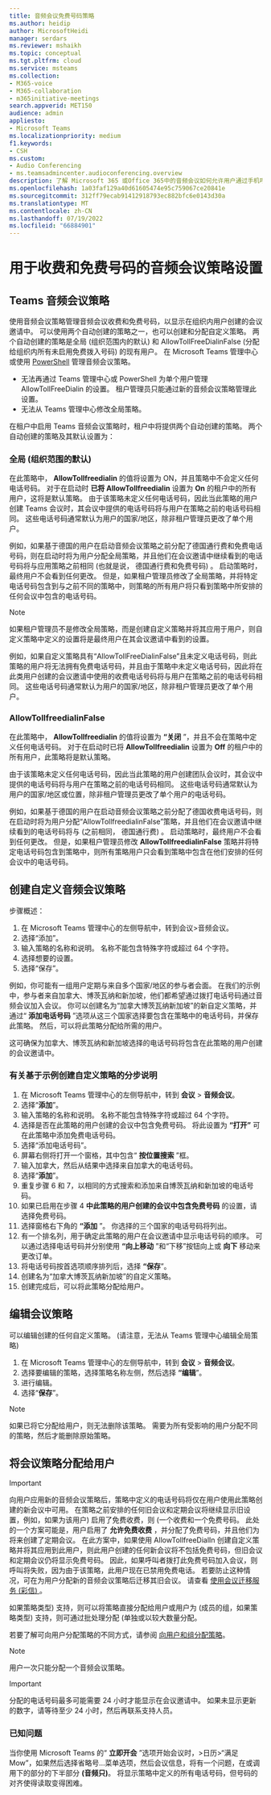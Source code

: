 ```yaml
---
title: 音频会议免费号码策略
ms.author: heidip
author: MicrosoftHeidi
manager: serdars
ms.reviewer: mshaikh
ms.topic: conceptual
ms.tgt.pltfrm: cloud
ms.service: msteams
ms.collection:
- M365-voice
- M365-collaboration
- m365initiative-meetings
search.appverid: MET150
audience: admin
appliesto:
- Microsoft Teams
ms.localizationpriority: medium
f1.keywords:
- CSH
ms.custom:
- Audio Conferencing
- ms.teamsadmincenter.audioconferencing.overview
description: 了解 Microsoft 365 或Office 365中的音频会议如何允许用户通过手机呼叫会议。
ms.openlocfilehash: 1a03faf129a40d61605474e95c759067ce20841e
ms.sourcegitcommit: 312ff79ecab91412918793ec882bfc6e0143d30a
ms.translationtype: MT
ms.contentlocale: zh-CN
ms.lasthandoff: 07/19/2022
ms.locfileid: "66884901"
---
```

# <a name="audio-conferencing-policy-settings-for-toll-and-toll-free-numbers"></a>用于收费和免费号码的音频会议策略设置

## <a name="teams-audio-conferencing-policy"></a>Teams 音频会议策略

使用音频会议策略管理音频会议收费和免费号码，以显示在组织内用户创建的会议邀请中。 可以使用两个自动创建的策略之一，也可以创建和分配自定义策略。 两个自动创建的策略是全局 (组织范围内的默认) 和 AllowTollFreeDialinFalse (分配给组织内所有未启用免费拨入号码) 的现有用户。 在 Microsoft Teams 管理中心或使用 [PowerShell](teams-powershell-overview.md) 管理音频会议策略。

- 无法再通过 Teams 管理中心或 PowerShell 为单个用户管理 AllowTollFreeDialin 的设置。 租户管理员只能通过新的音频会议策略管理此设置。
- 无法从 Teams 管理中心修改全局策略。

在租户中启用 Teams 音频会议策略时，租户中将提供两个自动创建的策略。 两个自动创建的策略及其默认设置为：

### <a name="global-org-wide-default"></a>全局 (组织范围的默认) 

在此策略中， **AllowTollfreedialin** 的值将设置为 ON，并且策略中不会定义任何电话号码。 对于在启动时 **已将 AllowTollfreedialin** 设置为 **On** 的租户中的所有用户，这将是默认策略。
由于该策略未定义任何电话号码，因此当此策略的用户创建 Teams 会议时，其会议中提供的电话号码将与用户在策略之前的电话号码相同。 这些电话号码通常默认为用户的国家/地区，除非租户管理员更改了单个用户。

例如，如果基于德国的用户在启动音频会议策略之前分配了德国通行费和免费电话号码，则在启动时将为用户分配全局策略，并且他们在会议邀请中继续看到的电话号码将与应用策略之前相同 (也就是说， 德国通行费和免费号码) 。 启动策略时，最终用户不会看到任何更改。 但是，如果租户管理员修改了全局策略，并将特定电话号码包含到与之前不同的策略中，则策略的所有用户将只看到策略中所安排的任何会议中包含的电话号码。

> [!NOTE]
> 如果租户管理员不是修改全局策略，而是创建自定义策略并将其应用于用户，则自定义策略中定义的设置将是最终用户在其会议邀请中看到的设置。

例如，如果自定义策略具有“AllowTollFreeDialinFalse”且未定义电话号码，则此策略的用户将无法拥有免费电话号码，并且由于策略中未定义电话号码，因此将在此类用户创建的会议邀请中使用的收费电话号码将与用户在策略之前的电话号码相同。 这些电话号码通常默认为用户的国家/地区，除非租户管理员更改了单个用户。

### <a name="allowtollfreedialinfalse"></a>AllowTollfreedialinFalse

在此策略中， **AllowTollfreedialin** 的值将设置为 **“关闭** ”，并且不会在策略中定义任何电话号码。 对于在启动时已将 **AllowTollfreedialin** 设置为 **Off** 的租户中的所有用户，此策略将是默认策略。

由于该策略未定义任何电话号码，因此当此策略的用户创建团队会议时，其会议中提供的电话号码将与用户在策略之前的电话号码相同。 这些电话号码通常默认为用户的国家/地区或位置，除非租户管理员更改了单个用户的电话号码。

例如，如果基于德国的用户在启动音频会议策略之前分配了德国收费电话号码，则在启动时将为用户分配“AllowTollfreedialinFalse”策略，并且他们在会议邀请中继续看到的电话号码将与 (之前相同， 德国通行费) 。 启动策略时，最终用户不会看到任何更改。 但是，如果租户管理员修改 **AllowTollfreedialinFalse** 策略并将特定电话号码包含到策略中，则所有策略用户只会看到策略中包含在他们安排的任何会议中的电话号码。

## <a name="create-a-custom-audio-conferencing-policy"></a>创建自定义音频会议策略

步骤概述：

1. 在 Microsoft Teams 管理中心的左侧导航中，转到会议>音频会议。
1. 选择“添加”。
1. 输入策略的名称和说明。 名称不能包含特殊字符或超过 64 个字符。
1. 选择想要的设置。
1. 选择“保存”。

例如，你可能有一组用户定期与来自多个国家/地区的参与者会面。 在我们的示例中，参与者来自加拿大、博茨瓦纳和新加坡，他们都希望通过拨打电话号码通过音频会议加入会议。 你可以创建名为“加拿大博茨瓦纳新加坡”的新自定义策略，并通过“ **添加电话号码** ”选项从这三个国家选择要包含在策略中的电话号码，并保存此策略。 然后，可以将此策略分配给所需的用户。

这可确保为加拿大、博茨瓦纳和新加坡选择的电话号码将包含在此策略的用户创建的会议邀请中。

### <a name="step-by-step-instructions-on-creating-a-custom-policy-based-on-the-example"></a>有关基于示例创建自定义策略的分步说明

1. 在 Microsoft Teams 管理中心的左侧导航中，转到 **会议** > **音频会议**。
2. 选择“**添加**”。
3. 输入策略的名称和说明。 名称不能包含特殊字符或超过 64 个字符。
4. 选择是否在此策略的用户创建的会议中包含免费号码。 将此设置为 **“打开”** 可在此策略中添加免费电话号码。
5. 选择“添加电话号码”。
6. 屏幕右侧将打开一个窗格，其中包含“ **按位置搜索** ”框。
7. 输入加拿大，然后从结果中选择来自加拿大的电话号码。
8. 选择“**添加**”。
9. 重复步骤 6 和 7，以相同的方式搜索和添加来自博茨瓦纳和新加坡的电话号码。
10. 如果已启用在步骤 4 **中此策略的用户创建的会议中包含免费号码** 的设置，请选择免费号码。
11. 选择窗格右下角的 **“添加** ”。 你选择的三个国家的电话号码将列出。
12. 有一个排名列，用于确定此策略的用户在会议邀请中显示电话号码的顺序。 可以通过选择电话号码并分别使用 **“向上移动** ”和“下移”按钮向上或 **向下** 移动来更改订单。
13. 将电话号码按首选项顺序排列后，选择 **“保存**”。
14. 创建名为“加拿大博茨瓦纳新加坡”的自定义策略。
15. 创建完成后，可以将此策略分配给用户。

## <a name="edit-a-meeting-policy"></a>编辑会议策略

可以编辑创建的任何自定义策略。  (请注意，无法从 Teams 管理中心编辑全局策略) 

1. 在 Microsoft Teams 管理中心的左侧导航中，转到 **会议** > **音频会议**。
1. 选择要编辑的策略，选择策略名称左侧，然后选择 **“编辑**”。
1. 进行编辑。
1. 选择“**保存**”。

> [!NOTE]
> 如果已将它分配给用户，则无法删除该策略。 需要为所有受影响的用户分配不同的策略，然后才能删除原始策略。

## <a name="assign-a-meeting-policy-to-users"></a>将会议策略分配给用户

> [!IMPORTANT]
> 向用户应用新的音频会议策略后，策略中定义的电话号码将仅在用户使用此策略创建的新会议中可用。 在策略之前安排的任何旧会议和定期会议将继续显示旧设置，例如，如果为该用户) 启用了免费收费，则 (一个收费和一个免费号码。 此处的一个方案可能是，用户启用了 **允许免费收费** ，并分配了免费号码，并且他们为将来创建了定期会议。 在此方案中，如果使用 AllowTollfreeDialIn 创建自定义策略并将其应用到此用户，则此用户创建的任何新会议将不包括免费号码，但旧会议和定期会议仍将显示免费号码。 因此，如果呼叫者拨打此免费号码加入会议，则呼叫将失败，因为由于该策略，此用户现在已禁用免费电话。 若要防止这种情况，可在为用户分配新的音频会议策略后迁移其旧会议。 请查看 [使用会议迁移服务 (彩信) ](/SkypeForBusiness/audio-conferencing-in-office-365/setting-up-the-meeting-migration-service-mms)。

如果策略类型) 支持，则可以将策略直接分配给用户或用户为 (成员的组，如果策略类型) 支持，则可通过批处理分配 (单独或以较大数量分配。

若要了解可向用户分配策略的不同方式，请参阅 [向用户和组分配策略](assign-policies-users-and-groups.md)。

> [!NOTE]
> 用户一次只能分配一个音频会议策略。

> [!IMPORTANT]
> 分配的电话号码最多可能需要 24 小时才能显示在会议邀请中。 如果未显示更新的数字，请等待至少 24 小时，然后再联系支持人员。

### <a name="known-issue"></a>已知问题

当你使用 Microsoft Teams 的“ **立即开会** ”选项开始会议时，>日历>“满足 Mow”，如果然后选择省略号...菜单选项，然后会议信息，将有一个问题，在或调用下的部分的下半部分 **(音频只)**。 将显示策略中定义的所有电话号码，但号码的对齐使得读取变得困难。
